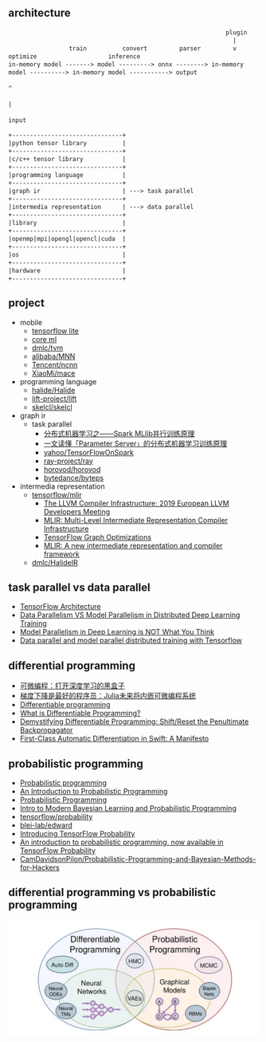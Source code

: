 ## architecture

```
                                                             plugin
                                                               |
                 train          convert         parser         v          optimize                    inference
in-memory model -------> model ---------> onnx --------> in-memory model ----------> in-memory model -----------> output 
                                                                                            ^
                                                                                            |
                                                                                          input
```

```
+-------------------------------+
|python tensor library          |
+-------------------------------+
|c/c++ tensor library           |
+-------------------------------+
|programming language           |
+-------------------------------+
|graph ir                       | ---> task parallel
+-------------------------------+
|intermedia representation      | ---> data parallel
+-------------------------------+
|library                        |
+-------------------------------+
|openmp|mpi|opengl|opencl|cuda  |
+-------------------------------+
|os                             |
+-------------------------------+
|hardware                       |
+-------------------------------+
```

## project

- mobile
  - [tensorflow lite](https://www.tensorflow.org/lite)
  - [core ml](https://developer.apple.com/documentation/coreml)
  - [dmlc/tvm](https://github.com/dmlc/tvm)
  - [alibaba/MNN](https://github.com/alibaba/MNN)
  - [Tencent/ncnn](https://github.com/Tencent/ncnn)
  - [XiaoMi/mace](https://github.com/XiaoMi/mace)
- programming language
  - [halide/Halide](https://github.com/halide/Halide)
  - [lift-project/lift](https://github.com/lift-project/lift)
  - [skelcl/skelcl](https://github.com/skelcl/skelcl)
- graph ir
  - task parallel
    - [分布式机器学习之——Spark MLlib并行训练原理](https://zhuanlan.zhihu.com/p/81784947)
    - [一文读懂「Parameter Server」的分布式机器学习训练原理](https://zhuanlan.zhihu.com/p/82116922)
    - [yahoo/TensorFlowOnSpark](https://github.com/yahoo/TensorFlowOnSpark)
    - [ray-project/ray](https://github.com/ray-project/ray)
    - [horovod/horovod](https://github.com/horovod/horovod)
    - [bytedance/byteps](https://github.com/bytedance/byteps)
- intermedia representation
  - [tensorflow/mlir](https://github.com/tensorflow/mlir)
    - [The LLVM Compiler Infrastructure: 2019 European LLVM Developers Meeting](https://llvm.org/devmtg/2019-04/talks.html)
    - [MLIR: Multi-Level Intermediate Representation Compiler Infrastructure](https://llvm.org/devmtg/2019-04/slides/Keynote-ShpeismanLattner-MLIR.pdf)
    - [TensorFlow Graph Optimizations](https://web.stanford.edu/class/cs245/slides/TFGraphOptimizationsStanford.pdf)    
    - [MLIR: A new intermediate representation and compiler framework](https://medium.com/tensorflow/mlir-a-new-intermediate-representation-and-compiler-framework-beba999ed18d)
  - [dmlc/HalideIR](https://github.com/dmlc/HalideIR)

## task parallel vs data parallel

- [TensorFlow Architecture](https://github.com/tensorflow/docs/blob/master/site/en/r1/guide/extend/architecture.md)
- [Data Parallelism VS Model Parallelism in Distributed Deep Learning Training](https://leimao.github.io/blog/Data-Parallelism-vs-Model-Paralelism/)
- [Model Parallelism in Deep Learning is NOT What You Think](https://medium.com/@esaliya/model-parallelism-in-deep-learning-is-not-what-you-think-94d2f81e82ed)
- [Data parallel and model parallel distributed training with Tensorflow](http://kuozhangub.blogspot.com/2017/08/data-parallel-and-model-parallel.html)
  
## differential programming

- [可微编程：打开深度学习的黑盒子](https://www.jiqizhixin.com/articles/2018-06-08)
- [梯度下降是最好的程序员：Julia未来将内嵌可微编程系统](https://www.jiqizhixin.com/articles/2019-07-21-3)
- [Differentiable programming](https://en.wikipedia.org/wiki/Differentiable_programming)
- [What is Differentiable Programming?](https://www.quora.com/What-is-Differentiable-Programming)
- [Demystifying Differentiable Programming: Shift/Reset the Penultimate Backpropagator](https://arxiv.org/pdf/1803.10228.pdf)
- [First-Class Automatic Differentiation in Swift: A Manifesto](https://gist.github.com/rxwei/30ba75ce092ab3b0dce4bde1fc2c9f1d)

## probabilistic programming

- [Probabilistic programming](https://en.wikipedia.org/wiki/Probabilistic_programming)
- [An Introduction to Probabilistic Programming](https://arxiv.org/pdf/1809.10756.pdf)
- [Probabilistic Programming](https://simons.berkeley.edu/sites/default/files/docs/5675/talkprintversion.pdf)
- [Intro to Modern Bayesian Learning and Probabilistic Programming](https://medium.com/@Petuum/intro-to-modern-bayesian-learning-and-probabilistic-programming-c61830df5c50)
- [tensorflow/probability](https://github.com/tensorflow/probability)
- [blei-lab/edward](https://github.com/blei-lab/edward)
- [Introducing TensorFlow Probability](https://medium.com/tensorflow/introducing-tensorflow-probability-dca4c304e245)
- [An introduction to probabilistic programming, now available in TensorFlow Probability](https://medium.com/tensorflow/an-introduction-to-probabilistic-programming-now-available-in-tensorflow-probability-6dcc003ca29e)
- [CamDavidsonPilon/Probabilistic-Programming-and-Bayesian-Methods-for-Hackers](https://github.com/CamDavidsonPilon/Probabilistic-Programming-and-Bayesian-Methods-for-Hackers)

## differential programming vs probabilistic programming

![](./1.jpg)